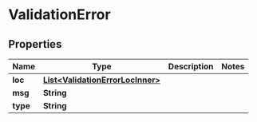 

# ValidationError


## Properties

| Name | Type | Description | Notes |
|------------ | ------------- | ------------- | -------------|
|**loc** | [**List&lt;ValidationErrorLocInner&gt;**](ValidationErrorLocInner.md) |  |  |
|**msg** | **String** |  |  |
|**type** | **String** |  |  |



